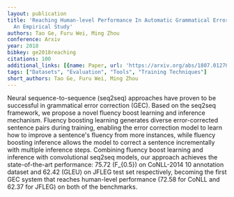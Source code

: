 ```yaml
---
layout: publication
title: 'Reaching Human-level Performance In Automatic Grammatical Error Correction:
  An Empirical Study'
authors: Tao Ge, Furu Wei, Ming Zhou
conference: Arxiv
year: 2018
bibkey: ge2018reaching
citations: 100
additional_links: [{name: Paper, url: 'https://arxiv.org/abs/1807.01270'}]
tags: ["Datasets", "Evaluation", "Tools", "Training Techniques"]
short_authors: Tao Ge, Furu Wei, Ming Zhou
---
```

Neural sequence-to-sequence (seq2seq) approaches have proven to be successful
in grammatical error correction (GEC). Based on the seq2seq framework, we
propose a novel fluency boost learning and inference mechanism. Fluency
boosting learning generates diverse error-corrected sentence pairs during
training, enabling the error correction model to learn how to improve a
sentence's fluency from more instances, while fluency boosting inference allows
the model to correct a sentence incrementally with multiple inference steps.
Combining fluency boost learning and inference with convolutional seq2seq
models, our approach achieves the state-of-the-art performance: 75.72 (F_\{0.5\})
on CoNLL-2014 10 annotation dataset and 62.42 (GLEU) on JFLEG test set
respectively, becoming the first GEC system that reaches human-level
performance (72.58 for CoNLL and 62.37 for JFLEG) on both of the benchmarks.